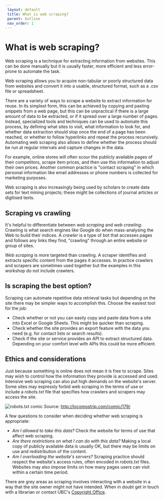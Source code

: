 ```yaml
---
 layout: default
 title: What is web scraping?
 parent: Outline
 nav_order: 1
---
```

# What is web scraping?

Web scraping is a technique for extracting information from websites. This can be done manually
but it is usually faster, more efficient and less error-prone to automate the task.

Web scraping allows you to acquire non-tabular or poorly structured data from websites and convert it
into a usable, structured format, such as a .csv file or spreadsheet.

There are a variety of ways to scrape a website to extract information for reuse. In its simplest form, this can be achieved by copying and pasting snippets from a web page, but this can be unpractical if there is a large amount of data to be extracted, or if it spread over a large number of pages. Instead, specialized tools and techniques can be used to automate this process, by defining what sites to visit, what information to look for, and whether data extraction should stop once the end of a page has been reached, or whether to follow hyperlinks and repeat the process recursively. Automating web scraping also allows to define whether the process should be run at regular intervals and capture changes in the data.

For example, online stores will often scour the publicly available pages of their competitors,
scrape item prices, and then use this information to adjust their own prices. Another common
practice is "contact scraping" in which personal information like email
addresses or phone numbers is collected for marketing purposes.

Web scraping is also increasingly being used by scholars to create data sets for
text mining projects; these might be collections of journal articles or digitised texts.


## Scraping vs crawling
It's helpful to differentiate between *web scraping* and *web crawling*.  Crawling is what search engines like Google do when mass-analysing the Web to build their indices. A *crawler* is a type of bot that accesses pages and follows any links they find, "crawling" through an entire website or group of sites. 

*Web scraping* is more targeted than crawling. A scraper identifies and extracts specific content from the pages it accesses. In practice crawlers and scrapers are sometimes used together but the examples in this workshop do not include crawlers.


## Is scraping the best option?

Scraping can automate repetitive data retrieval tasks but depending on the site there may be simpler ways to accomplish this. Choose the easiest tool for the job:

- Check whether or not you can easily copy and paste data from a site into Excel or Google Sheets. This might be quicker than scraping.
- Check whether the site provides an export feature with the data you need (e.g. for contact lists or search results).
- Check if the site or service provides an API to extract structured data. Depending on your comfort level with APIs this could be more efficient.


## Ethics and considerations

Just because something is online does not mean it is free to scrape. Sites may wish to control how the information they provide is accessed and used. Intensive web scraping can also put high demands on the website's server. Some sites may expressly forbid web scraping in the terms of use or include a *robots.txt* file that specifies how crawlers and scrapers may access the site.  

![robots.txt comic](media/robots.png)
Source: http://locomostrip.com/comic/179/

A few questions to consider when deciding whether web scraping is appropriate:

- *Am I allowed to take this data?* Check the website for terms of use that affect web scraping.
- *Are there restrictions on what I can do with this data?* Making a local copy of publicly available data is usually OK, but there may be limits on use and redistribution of the content. 
- *Am I overloading the website's servers?* Scraping practice should respect the website's access rules, often encoded in *robots.txt* files. Websites may also impose limits on how many pages users can visit within a certain time period. 


There are grey areas as scraping involves interacting with a website in a way that the site owner might not have intended. When in doubt get in touch with a librarian or contact UBC's [Copyright Office](https://copyright.ubc.ca/support/contact-us/).
